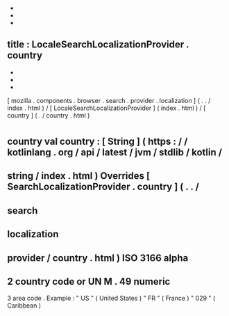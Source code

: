 -
-
-
title
:
LocaleSearchLocalizationProvider
.
country
-
-
-
-
[
mozilla
.
components
.
browser
.
search
.
provider
.
localization
]
(
.
.
/
index
.
html
)
/
[
LocaleSearchLocalizationProvider
]
(
index
.
html
)
/
[
country
]
(
.
/
country
.
html
)
#
country
val
country
:
[
String
]
(
https
:
/
/
kotlinlang
.
org
/
api
/
latest
/
jvm
/
stdlib
/
kotlin
/
-
string
/
index
.
html
)
Overrides
[
SearchLocalizationProvider
.
country
]
(
.
.
/
-
search
-
localization
-
provider
/
country
.
html
)
ISO
3166
alpha
-
2
country
code
or
UN
M
.
49
numeric
-
3
area
code
.
Example
:
"
US
"
(
United
States
)
"
FR
"
(
France
)
"
029
"
(
Caribbean
)
